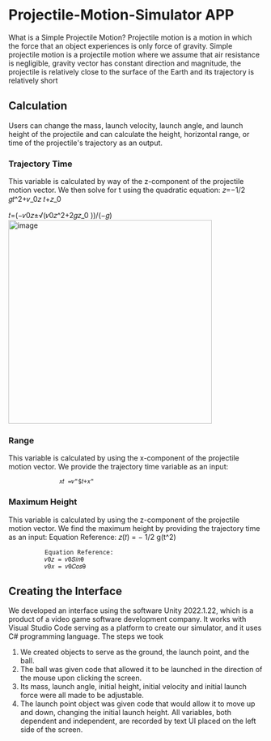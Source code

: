 # Projectile-Motion-Simulator APP

What is a Simple Projectile Motion?
Projectile motion is a motion in which the force that an object experiences is only force of gravity. Simple projectile motion is a projectile motion where we assume that air resistance is negligible, gravity vector has constant direction and magnitude, the projectile is relatively close to the surface of the Earth and its trajectory is relatively short

## Calculation
Users can change the mass, launch velocity, launch angle,
and launch height of the projectile and can calculate the height, horizontal range, or time of the projectile's trajectory as an output.

### Trajectory Time
This variable is calculated by way of the z-component of the projectile motion vector. We then solve for t using the quadratic
equation:
                  𝑧=−1/2 𝑔𝑡^2+𝑣_0𝑧 𝑡+𝑧_0

𝑡=(−𝑣0𝑧±√(𝑣0𝑧^2+2𝑔𝑧_0 ))/(−𝑔)<img width="402" alt="image" src="https://github.com/BezawitKassaye/Projectile-Motion-Simulator/assets/98127667/55a9b42f-4b9e-4839-8b48-cbcbe5963586">




### Range
This variable is calculated by using the x-component of the projectile motion vector. We provide the trajectory time variable as an input:

                  𝑥𝑡 =𝑣"$𝑡+𝑥"

### Maximum Height

This variable is calculated by using the z-component of the
projectile motion vector. We find the maximum height by
providing the trajectory time as an input: Equation Reference:
  𝑧(𝑡) = − 1/2 g(t^2) 

              Equation Reference: 
              𝑣0𝑧 = 𝑣0𝑆𝑖𝑛θ
              𝑣0𝑥 = 𝑣0𝐶𝑜𝑠θ
              
## Creating the Interface
We developed an interface using the software Unity 2022.1.22, which is a product of a video game software development company. It works with Visual Studio Code serving as a platform to create our simulator, and it uses C# programming language.
The steps we took
1. We created objects to serve as the ground, the launch point, and the ball.
2. The ball was given code that allowed it to be launched in the direction of the mouse upon clicking the screen.
3. Its mass, launch angle, initial height, initial velocity and initial launch force were all made to be adjustable.
4. The launch point object was given code that would allow it to move up and down, changing the initial launch height. All variables, both dependent and independent, are recorded by text UI placed on the left side of the screen.

